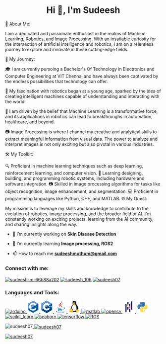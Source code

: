 <h1 align="center">Hi 👋, I'm Sudeesh</h1>


🤖 About Me:

I am a dedicated and passionate enthusiast in the realms of Machine Learning, Robotics, and Image Processing. With an insatiable curiosity for the intersection of artificial intelligence and robotics, I am on a relentless journey to explore and innovate in these cutting-edge fields.

🔬 My Journey:

🎓 I am currently pursoing a Bachelor's Of Technology in Electronics and Computer Engineering at VIT Chennai and have always been captivated by the endless possibilities that technology can offer.

🤖 My fascination with robotics began at a young age, sparked by the idea of creating intelligent machines capable of understanding and interacting with the world.

🌟 I am driven by the belief that Machine Learning is a transformative force, and its applications in robotics can lead to breakthroughs in automation, healthcare, and beyond.

📷 Image Processing is where I channel my creative and analytical skills to extract meaningful information from visual data. The power to analyze and interpret images is not only exciting but also pivotal in various industries.


🛠️ My Toolkit:

🔍 Proficient in machine learning techniques such as deep learning, reinforcement learning, and computer vision.
🤖 Learning designing, building, and programming robotic systems, including hardware and software integration.
📷 Skilled in image processing algorithms for tasks like object recognition, image enhancement, and segmentation.
💻 Proficient in programming languages like Python, C++, and MATLAB.
🌐 My Quest:

My mission is to leverage my skills and knowledge to contribute to the evolution of robotics, image processing, and the broader field of AI. I'm constantly working on exciting projects, learning from the AI community, and sharing insights along the way.

- 🔭 I’m currently working on **Skin Disease Detection**

- 🌱 I’m currently learning **Image processing, ROS2**

- 📫 How to reach me **sudeeshmuthum@gmail.com**


<h3 align="left">Connect with me:</h3>
<p align="left">
<a href="https://linkedin.com/in/sudeesh-m-66b88a202" target="blank"><img align="center" src="https://raw.githubusercontent.com/rahuldkjain/github-profile-readme-generator/master/src/images/icons/Social/linked-in-alt.svg" alt="sudeesh-m-66b88a202" height="30" width="40" /></a>
<a href="https://instagram.com/sudeesh_106" target="blank"><img align="center" src="https://raw.githubusercontent.com/rahuldkjain/github-profile-readme-generator/master/src/images/icons/Social/instagram.svg" alt="sudeesh_106" height="30" width="40" /></a>
<a href="https://www.leetcode.com/sudeesh07" target="blank"><img align="center" src="https://raw.githubusercontent.com/rahuldkjain/github-profile-readme-generator/master/src/images/icons/Social/leet-code.svg" alt="sudeesh07" height="30" width="40" /></a>
</p>

<h3 align="left">Languages and Tools:</h3>
<p align="left"> <a href="https://www.arduino.cc/" target="_blank" rel="noreferrer"> <img src="https://cdn.worldvectorlogo.com/logos/arduino-1.svg" alt="arduino" width="40" height="40"/> </a> <a href="https://www.cprogramming.com/" target="_blank" rel="noreferrer"> <img src="https://raw.githubusercontent.com/devicons/devicon/master/icons/c/c-original.svg" alt="c" width="40" height="40"/> </a> <a href="https://www.w3schools.com/cpp/" target="_blank" rel="noreferrer"> <img src="https://raw.githubusercontent.com/devicons/devicon/master/icons/cplusplus/cplusplus-original.svg" alt="cplusplus" width="40" height="40"/> </a> <a href="https://www.java.com" target="_blank" rel="noreferrer"> <img src="https://raw.githubusercontent.com/devicons/devicon/master/icons/java/java-original.svg" alt="java" width="40" height="40"/> </a> <a href="https://www.linux.org/" target="_blank" rel="noreferrer"> <img src="https://raw.githubusercontent.com/devicons/devicon/master/icons/linux/linux-original.svg" alt="linux" width="40" height="40"/> </a> <a href="https://www.mathworks.com/" target="_blank" rel="noreferrer"> <img src="https://upload.wikimedia.org/wikipedia/commons/2/21/Matlab_Logo.png" alt="matlab" width="40" height="40"/> </a> <a href="https://opencv.org/" target="_blank" rel="noreferrer"> <img src="https://www.vectorlogo.zone/logos/opencv/opencv-icon.svg" alt="opencv" width="40" height="40"/> </a> <a href="https://pandas.pydata.org/" target="_blank" rel="noreferrer"> <img src="https://raw.githubusercontent.com/devicons/devicon/2ae2a900d2f041da66e950e4d48052658d850630/icons/pandas/pandas-original.svg" alt="pandas" width="40" height="40"/> </a> <a href="https://www.python.org" target="_blank" rel="noreferrer"> <img src="https://raw.githubusercontent.com/devicons/devicon/master/icons/python/python-original.svg" alt="python" width="40" height="40"/> </a> <a href="https://scikit-learn.org/" target="_blank" rel="noreferrer"> <img src="https://upload.wikimedia.org/wikipedia/commons/0/05/Scikit_learn_logo_small.svg" alt="scikit_learn" width="40" height="40"/> </a> <a href="https://seaborn.pydata.org/" target="_blank" rel="noreferrer"> <img src="https://seaborn.pydata.org/_images/logo-mark-lightbg.svg" alt="seaborn" width="40" height="40"/> </a> <a href="https://www.tensorflow.org" target="_blank" rel="noreferrer"> <img src="https://www.vectorlogo.zone/logos/tensorflow/tensorflow-icon.svg" alt="tensorflow" width="40" height="40"/> </a> <a href="https://www.ros.org/" target="_blank" rel="noreferrer"> <img src="https://upload.wikimedia.org/wikipedia/commons/b/bb/Ros_logo.svg" alt="ROS" width="40" height="40"/> </p>

<p><img align="left" src="https://github-readme-stats.vercel.app/api/top-langs?username=sudeesh07&show_icons=true&locale=en&layout=compact" alt="sudeesh07" /></p>

<p>&nbsp;<img align="center" src="https://github-readme-stats.vercel.app/api?username=sudeesh07&show_icons=true&locale=en" alt="sudeesh07" /></p>

<p align="left"> <a href="https://github.com/ryo-ma/github-profile-trophy"><img src="https://github-profile-trophy.vercel.app/?username=sudeesh07" alt="sudeesh07" /></a> </p>

